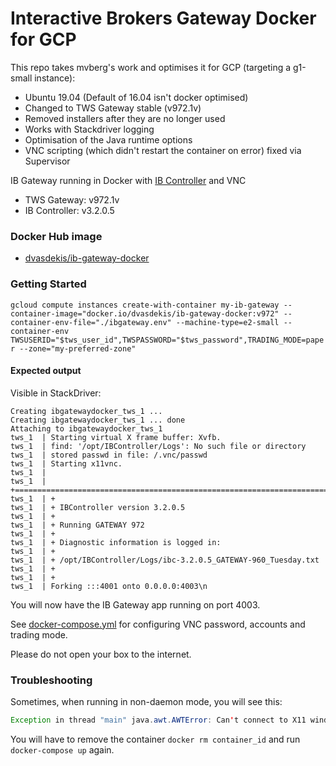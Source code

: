 # Interactive Brokers Gateway Docker for GCP

This repo takes mvberg's work and optimises it for GCP (targeting a g1-small instance):

* Ubuntu 19.04 (Default of 16.04 isn't docker optimised)
* Changed to TWS Gateway stable (v972.1v)
* Removed installers after they are no longer used
* Works with Stackdriver logging
* Optimisation of the Java runtime options
* VNC scripting (which didn't restart the container on error) fixed via Supervisor


IB Gateway running in Docker with [IB Controller](https://github.com/ib-controller/ib-controller/) and VNC

* TWS Gateway: v972.1v
* IB Controller: v3.2.0.5

### Docker Hub image

* [dvasdekis/ib-gateway-docker](https://hub.docker.com/r/dvasdekis/ib-gateway-docker)

### Getting Started

`gcloud compute instances create-with-container my-ib-gateway --container-image="docker.io/dvasdekis/ib-gateway-docker:v972" --container-env-file="./ibgateway.env" --machine-type=e2-small --container-env TWSUSERID="$tws_user_id",TWSPASSWORD="$tws_password",TRADING_MODE=paper --zone="my-preferred-zone"`

#### Expected output

Visible in StackDriver:
```
Creating ibgatewaydocker_tws_1 ...
Creating ibgatewaydocker_tws_1 ... done
Attaching to ibgatewaydocker_tws_1
tws_1  | Starting virtual X frame buffer: Xvfb.
tws_1  | find: '/opt/IBController/Logs': No such file or directory
tws_1  | stored passwd in file: /.vnc/passwd
tws_1  | Starting x11vnc.
tws_1  |
tws_1  | +==============================================================================
tws_1  | +
tws_1  | + IBController version 3.2.0.5
tws_1  | +
tws_1  | + Running GATEWAY 972
tws_1  | +
tws_1  | + Diagnostic information is logged in:
tws_1  | +
tws_1  | + /opt/IBController/Logs/ibc-3.2.0.5_GATEWAY-960_Tuesday.txt
tws_1  | +
tws_1  | +
tws_1  | Forking :::4001 onto 0.0.0.0:4003\n
```

You will now have the IB Gateway app running on port 4003.

See [docker-compose.yml](docker-compose.yml) for configuring VNC password, accounts and trading mode.

Please do not open your box to the internet.


### Troubleshooting

Sometimes, when running in non-daemon mode, you will see this:

```java
Exception in thread "main" java.awt.AWTError: Can't connect to X11 window server using ':0' as the value of the DISPLAY variable.
```

You will have to remove the container `docker rm container_id` and run `docker-compose up` again.
